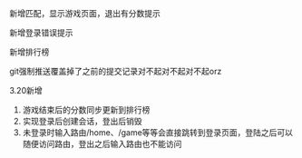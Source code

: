 新增匹配，显示游戏页面，退出有分数提示

新增登录错误提示

新增排行榜

git强制推送覆盖掉了之前的提交记录对不起对不起对不起orz



3.20新增

1. 游戏结束后的分数同步更新到排行榜
2. 实现登录后创建会话，登出后销毁
3. 未登录时输入路由/home、/game等等会直接跳转到登录页面，登陆之后可以随便访问路由，登出之后输入路由也不能访问
